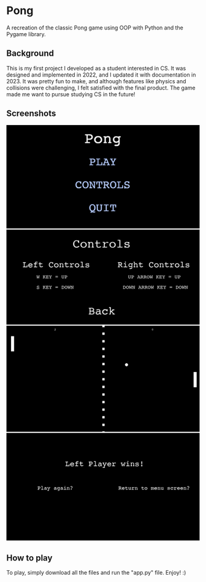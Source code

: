 # Pong
A recreation of the classic Pong game using OOP with Python and the Pygame library.


## Background
This is my first project I developed as a student interested in CS. It was designed and implemented in 2022, and I updated it with documentation in 2023. It was pretty fun to make, and although features like physics and collisions were challenging, I felt satisfied with the final product. The game made me want to pursue studying CS in the future!

## Screenshots

![Menu](imgs/pongmenu.png)
![Controls](imgs/controls.png)
![Gameplay](imgs/gameplay.png)
![Win](imgs/wingame.png)

## How to play
To play, simply download all the files and run the "app.py" file. Enjoy! :)
